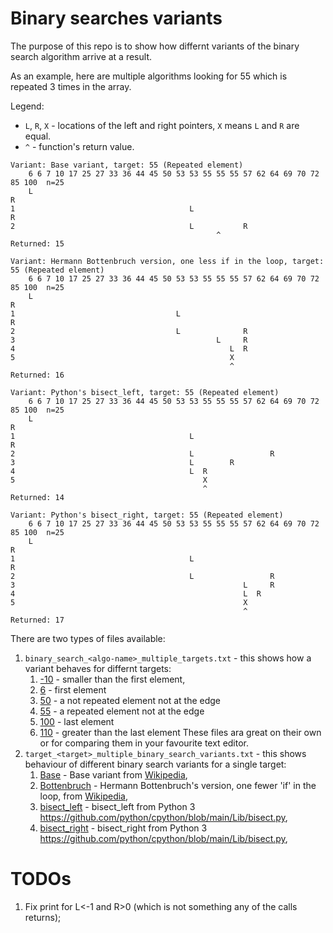 # Binary searches variants

The purpose of this repo is to show how differnt variants of the binary search algorithm arrive at a result.

As an example, here are multiple algorithms looking for 55 which is repeated 3 times in the array.

Legend:
 * `L`, `R`, `X` - locations of the left and right pointers, `X` means `L` and `R` are equal.
 * `^` - function's return value.
```
Variant: Base variant, target: 55 (Repeated element)
    6 6 7 10 17 25 27 33 36 44 45 50 53 53 55 55 55 57 62 64 69 70 72 85 100  n=25
    L                                                                    R  
1                                       L                                R  
2                                       L           R                       
                                              ^                             
Returned: 15

Variant: Hermann Bottenbruch version, one less if in the loop, target: 55 (Repeated element)
    6 6 7 10 17 25 27 33 36 44 45 50 53 53 55 55 55 57 62 64 69 70 72 85 100  n=25
    L                                                                    R  
1                                    L                                   R  
2                                    L              R                       
3                                             L     R                       
4                                                L  R                       
5                                                X                          
                                                 ^                          
Returned: 16

Variant: Python's bisect_left, target: 55 (Repeated element)
    6 6 7 10 17 25 27 33 36 44 45 50 53 53 55 55 55 57 62 64 69 70 72 85 100  n=25
    L                                                                        R
1                                       L                                    R
2                                       L                 R                 
3                                       L        R                          
4                                       L  R                                
5                                          X                                
                                           ^                                
Returned: 14

Variant: Python's bisect_right, target: 55 (Repeated element)
    6 6 7 10 17 25 27 33 36 44 45 50 53 53 55 55 55 57 62 64 69 70 72 85 100  n=25
    L                                                                        R
1                                       L                                    R
2                                       L                 R                 
3                                                   L     R                 
4                                                   L  R                    
5                                                   X                       
                                                    ^                       
Returned: 17
```

There are two types of files available:
1. `binary_search_<algo-name>_multiple_targets.txt` - this shows how a variant behaves for differnt targets:
   1. [-10](src/binary_searches_ascii/outputs/target_-10_multiple_binary_search_variants.txt) - smaller than the first element,
   2. [6](src/binary_searches_ascii/outputs/target_6_multiple_binary_search_variants.txt) - first element
   3. [50](src/binary_searches_ascii/outputs/target_50_multiple_binary_search_variants.txt)  - a not repeated element not at the edge
   4. [55](src/binary_searches_ascii/outputs/target_55_multiple_binary_search_variants.txt)  - a repeated element not at the edge
   5. [100](src/binary_searches_ascii/outputs/target_100_multiple_binary_search_variants.txt) - last element
   6. [110](src/binary_searches_ascii/outputs/target_110_multiple_binary_search_variants.txt) - greater than the last element
   These files ara great on their own or for comparing them in your favourite text editor. 
2. `target_<target>_multiple_binary_search_variants.txt` - this shows behaviour of different binary search variants for a single target:
   1. [Base](src/binary_searches_ascii/outputs/binary_search_base_multiple_targets.txt) - Base variant from [Wikipedia](https://en.wikipedia.org/wiki/Binary_search),
   2. [Bottenbruch](src/binary_searches_ascii/outputs/binary_search_Bottenbruch_multiple_targets.txt) - Hermann Bottenbruch's version, one fewer 'if' in the loop, from [Wikipedia](https://en.wikipedia.org/wiki/Binary_search),
   3. [bisect_left](src/binary_searches_ascii/outputs/binary_search_bisect_left_python_multiple_targets.txt) - bisect_left from Python 3 https://github.com/python/cpython/blob/main/Lib/bisect.py,  
   4. [bisect_right](src/binary_searches_ascii/outputs/binary_search_bisect_left_python_multiple_targets.txt) - bisect_right from Python 3 https://github.com/python/cpython/blob/main/Lib/bisect.py,




# TODOs

1. Fix print for L<-1 and R>0 (which is not something any of the calls returns);